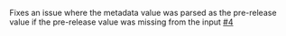 Fixes an issue where the metadata value was parsed as the pre-release value if the pre-release value was missing from the input [#4](https://github.com/gmbeard/semverutil/issues/4)
